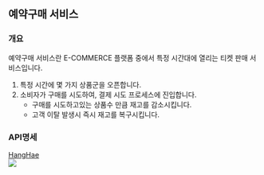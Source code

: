 ## 예약구매 서비스

### 개요
예약구매 서비스란 E-COMMERCE 플랫폼 중에서 특정 시간대에 열리는 티켓 판매 서비스입니다.
1. 특정 시간에 몇 가지 상품군을 오픈합니다.
2. 소비자가 구매를 시도하여, 결제 시도 프로세스에 진입합니다.
   - 구매를 시도하고있는 상품수 만큼 재고를 감소시킵니다.
   - 고객 이탈 발생시 즉시 재고를 복구시킵니다.
  
### API명세
[HangHae](https://documenter.getpostman.com/view/25908545/2sA3Bt2Upn)
<a style="display:inline-block; width:500px; height:200px; overflow:hidden;" href="https://documenter.getpostman.com/view/25908545/2sA3Bt2Upn">
  <img style="" src="https://github.com/dbdb1114/ReservePurchase/assets/105846655/468a42be-001e-4f0c-be96-2422a61f1f7b"/>
</a>

